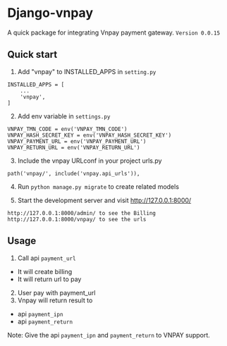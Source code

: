 Django-vnpay
=====
A quick package for integrating Vnpay payment gateway.
`Version 0.0.15`

Quick start
-----------

1. Add "vnpay" to INSTALLED_APPS in `setting.py`
```
INSTALLED_APPS = [
    ...
    'vnpay',
]
```
2. Add env variable in `settings.py`
```
VNPAY_TMN_CODE = env('VNPAY_TMN_CODE')
VNPAY_HASH_SECRET_KEY = env('VNPAY_HASH_SECRET_KEY')
VNPAY_PAYMENT_URL = env('VNPAY_PAYMENT_URL')
VNPAY_RETURN_URL = env('VNPAY_RETURN_URL')
```

3. Include the vnpay URLconf in your project urls.py

```
path('vnpay/', include('vnpay.api_urls')),
```

4. Run ``python manage.py migrate`` to create related models

5. Start the development server and visit http://127.0.0.1:8000/
```
http://127.0.0.1:8000/admin/ to see the Billing
http://127.0.0.1:8000/vnpay/ to see the urls
```

Usage
-----------
1. Call api `payment_url`
- It will create billing
- It will return url to pay
2. User pay with payment_url
3. Vnpay will return result to
- api `payment_ipn`
- api `payment_return`

Note: Give the api `payment_ipn` and `payment_return` to VNPAY support.
